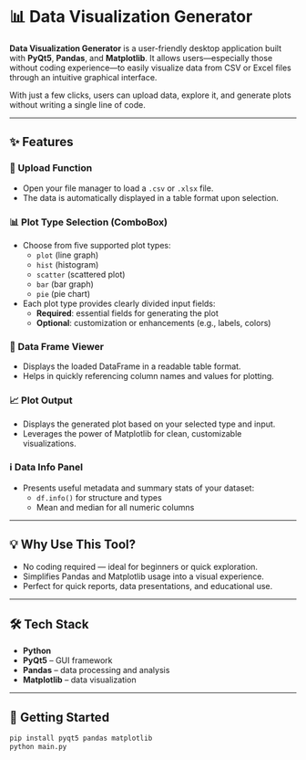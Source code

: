 # 📊 Data Visualization Generator
**Data Visualization Generator** is a user-friendly desktop application built with **PyQt5**, **Pandas**, and **Matplotlib**. It allows users—especially those without coding experience—to easily visualize data from CSV or Excel files through an intuitive graphical interface.

With just a few clicks, users can upload data, explore it, and generate plots without writing a single line of code.

---

## ✨ Features

### 📁 Upload Function  
- Open your file manager to load a `.csv` or `.xlsx` file.  
- The data is automatically displayed in a table format upon selection.

### 📊 Plot Type Selection (ComboBox)  
- Choose from five supported plot types:
  - `plot` (line graph)
  - `hist` (histogram)
  - `scatter` (scattered plot)
  - `bar` (bar graph)
  - `pie` (pie chart)
- Each plot type provides clearly divided input fields:
  - **Required**: essential fields for generating the plot  
  - **Optional**: customization or enhancements (e.g., labels, colors)

### 🧾 Data Frame Viewer  
- Displays the loaded DataFrame in a readable table format.
- Helps in quickly referencing column names and values for plotting.

### 📈 Plot Output  
- Displays the generated plot based on your selected type and input.
- Leverages the power of Matplotlib for clean, customizable visualizations.

### ℹ️ Data Info Panel  
- Presents useful metadata and summary stats of your dataset:
  - `df.info()` for structure and types
  - Mean and median for all numeric columns

---

## 💡 Why Use This Tool?
- No coding required — ideal for beginners or quick exploration.
- Simplifies Pandas and Matplotlib usage into a visual experience.
- Perfect for quick reports, data presentations, and educational use.

---

## 🛠️ Tech Stack
- **Python**
- **PyQt5** – GUI framework
- **Pandas** – data processing and analysis
- **Matplotlib** – data visualization

---

## 🚀 Getting Started

```bash
pip install pyqt5 pandas matplotlib
python main.py
